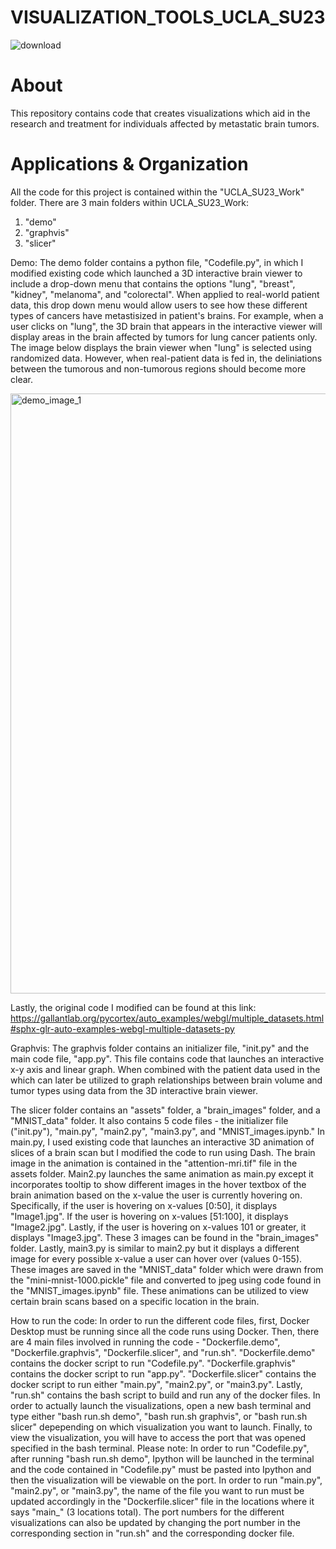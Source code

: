 # VISUALIZATION_TOOLS_UCLA_SU23



![download](https://github.com/ShivaniSuthar/VISUALIZATION_TOOLS_UCLA_SU23/assets/122011763/9c5a1cdf-7fbb-43d3-91f4-fa7a512c1a33)

# About
This repository contains code that creates visualizations which aid in the research and treatment for individuals affected by metastatic brain tumors.

# Applications & Organization
All the code for this project is contained within the "UCLA_SU23_Work" folder. There are 3 main folders within UCLA_SU23_Work:

1) "demo"
2) "graphvis"
3) "slicer"

Demo: The demo folder contains a python file, "Codefile.py", in which I modified existing code which launched a 3D interactive brain viewer to include a drop-down menu that contains the options "lung", "breast", "kidney", "melanoma", and "colorectal". When applied to real-world patient data, this drop down menu would allow users to see how these different types of cancers have metastisized in patient's brains. For example, when a user clicks on "lung", the 3D brain that appears in the interactive viewer will display areas in the brain affected by tumors for lung cancer patients only. The image below displays the brain viewer when "lung" is selected using randomized data. However, when real-patient data is fed in, the deliniations between the tumorous and non-tumorous regions should become more clear.


<img width="960" alt="demo_image_1" src="https://github.com/ShivaniSuthar/VISUALIZATION_TOOLS_UCLA_SU23/assets/122011763/a0ba15a5-36d0-42c0-947a-9eaeff2a8a3e">

Lastly, the original code I modified can be found at this link: 
https://gallantlab.org/pycortex/auto_examples/webgl/multiple_datasets.html#sphx-glr-auto-examples-webgl-multiple-datasets-py


Graphvis: The graphvis folder contains an initializer file, "init.py" and the main code file, "app.py". This file contains code that launches an interactive x-y axis and linear graph. When combined with the patient data used in the  which can later be utilized to graph relationships between brain volume and tumor types using data from the 3D interactive brain viewer.


The slicer folder contains an "assets" folder, a "brain_images" folder, and a "MNIST_data" folder. It also contains 5 code files - the initializer file ("init.py"), "main.py", "main2.py", "main3.py", and "MNIST_images.ipynb." In main.py, I used existing code that launches an interactive 3D animation of slices of a brain scan but I modified the code to run using Dash. The brain image in the animation is contained in the "attention-mri.tif" file in the assets folder. Main2.py launches the same animation as main.py except it incorporates tooltip to show different images in the hover textbox of the brain animation based on the x-value the user is currently hovering on. Specifically, if the user is hovering on x-values [0:50], it displays "Image1.jpg". If the user is hovering on x-values [51:100], it displays "Image2.jpg". Lastly, if the user is hovering on x-values 101 or greater, it displays "Image3.jpg". These 3 images can be found in the "brain_images" folder. Lastly, main3.py is similar to main2.py but it displays a different image for every possible x-value a user can hover over (values 0-155). These images are saved in the "MNIST_data" folder which were drawn from the "mini-mnist-1000.pickle" file and converted to jpeg using code found in the "MNIST_images.ipynb" file. These animations can be utilized to view certain brain scans based on a specific location in the brain.

How to run the code: In order to run the different code files, first, Docker Desktop must be running since all the code runs using Docker. Then, there are 4 main files involved in running the code - "Dockerfile.demo", "Dockerfile.graphvis", "Dockerfile.slicer", and "run.sh". "Dockerfile.demo" contains the docker script to run "Codefile.py". "Dockerfile.graphvis" contains the docker script to run "app.py". "Dockerfile.slicer" contains the docker script to run either "main.py", "main2.py", or "main3.py". Lastly, "run.sh" contains the bash script to build and run any of the docker files. In order to actually launch the visualizations, open a new bash terminal and type either "bash run.sh demo", "bash run.sh graphvis", or "bash run.sh slicer" depepending on which visualization you want to launch. Finally, to view the visualization, you will have to access the port that was opened specified in the bash terminal. Please note: In order to run "Codefile.py", after running "bash run.sh demo", Ipython will be launched in the terminal and the code contained in "Codefile.py" must be pasted into Ipython and then the visualization will be viewable on the port. In order to run "main.py", "main2.py", or "main3.py", the name of the file you want to run must be updated accordingly in the "Dockerfile.slicer" file in the locations where it says "main_" (3 locations total). The port numbers for the different visualizations can also be updated by changing the port number in the corresponding section in "run.sh" and the corresponding docker file.

